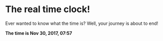 # The real time clock!

Ever wanted to know what the time is? Well, your journey is about to end!

**The time is Nov 30, 2017, 07:57**